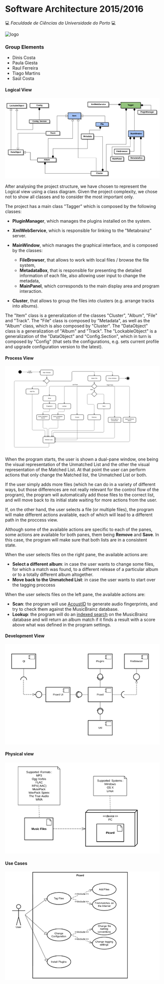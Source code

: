 # Software Architecture 2015/2016

:computer: *Faculdade de Ciências da Universidade do Porto* :computer:

![logo](https://picard.musicbrainz.org/static/img/picard-icon-large.svg)

### Group Elements

-   Dinis Costa
-   Paula Giesta
-   Raul Ferreira
-   Tiago Martins
-   Saúl Costa

#### Logical View

![](logicalview.png)

After analysing the project structure, we have chosen to represent the Logical view using a class diagram.
Given the project complexity, we chose not to show all classes and to consider the most important only.

The project has a main class "Tagger" which is composed by the following classes:
- **PluginManager**, which manages the plugins installed on the system.
- **XmlWebService**, which is responsible for linking to the "Metabrainz" server.
- **MainWindow**, which manages the graphical interface, and is composed by the classes:
  - **FileBrowser**, that allows to work with local files / browse the file system,
  - **MetadataBox**, that is responsible for presenting the detailed information of each file, also allowing user input to change the metadata,
  - **MainPanel**, which corresponds to the main display area and program interaction.


- **Cluster**, that allows to group the files into clusters (e.g. arrange tracks into albums).

The "Item" class is a generalization of the classes "Cluster", "Album", "File" and "Track".
The "File" class is composed by "Metadata", as well as the "Album" class, which is also composed by "Cluster".
The "DataObject" class is a generalization of "Album" and "Track".
The "LockableObject" is a generalization of the "DataObject" and "Config.Section", which in turn is composed by "Config" (that sets the configurations, e.g. sets current profile and upgrade configuration version to the latest).

#### Process View

![](ProcessView.png)

When the program starts, the user is shown a dual-pane window, one being the visual representation of the Unmatched List and the other the visual representation of the Matched List.
At that point the user can perform actions that only change the Matched list, the Unmatched List or both.

If the user simply adds more files (which he can do in a variety of different ways, but those differences are not really relevant for the control flow of the program), the program will automatically add those files to the correct list, and will move back to its initial state waiting for more actions from the user.

If, on the other hand, the user selects a file (or multiple files), the program will make different actions available, each of which will lead to a different path in the proccess view.

Although some of the available actions are specific to each of the panes, some actions are available for both panes, them being **Remove** and **Save**. In this case, the program will make sure that both lists are in a consistent state.

When the user selects files on the right pane, the available actions are:

- **Select a different album**: in case the user wants to change some files, for which a match was found, to a different release of a particular album or to a totally different album altogether.
- **Move back to the Unmatched List**: in case the user wants to start over the tagging proccess

When the user selects files on the left pane, the available actions are:

- **Scan**: the program will use [AcoustID](https://acoustid.org/) to generate audio fingerprints, and try to check them against the MusicBrainz database.
- **Lookup**: the program will do an [indexed search](https://musicbrainz.org/doc/Search#Indexed_search) on the MusicBrainz database and will return an album match if it finds a result with a score above what was defined in the program settings. 

#### Development View

![](DevelopmentView.png)

#### Physical view 

![](PhysicalView.png)

#### Use Cases

![](useCases.png)
